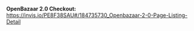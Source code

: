 **OpenBazaar 2.0 Checkout:** https://invis.io/PE8F38SAU#/184735730_Openbazaar-2-0-Page-Listing-Detail
